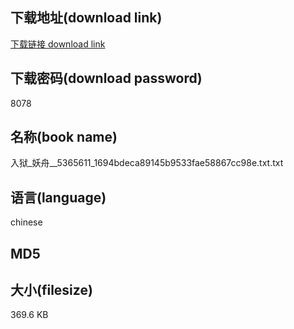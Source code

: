 ## 下载地址(download link)
[下载链接 download link](https://tutu365.netlify.app/?s=%E5%85%A5%E7%8B%B1_%E5%A6%96%E8%88%9F__5365611_1694bdeca89145b9533fae58867cc98e.txt)

## 下载密码(download password)
8078

## 名称(book name)
入狱_妖舟__5365611_1694bdeca89145b9533fae58867cc98e.txt.txt

## 语言(language)
chinese

## MD5


## 大小(filesize)
369.6 KB
